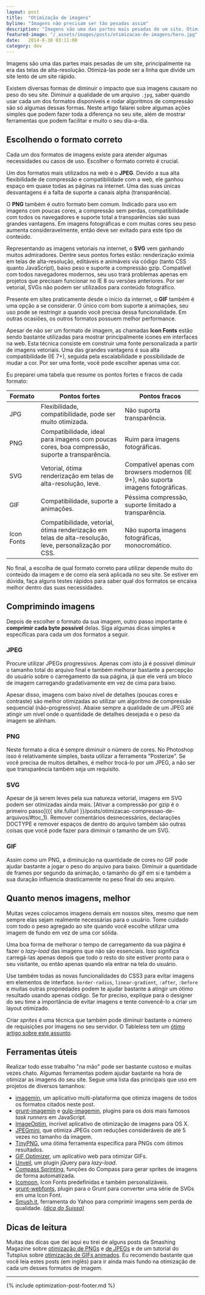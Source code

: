 ```yaml
---
layout: post
title:  "Otimização de imagens"
byline: "Imagens não precisam ser tão pesadas assim"
description: "Imagens são uma das partes mais pesadas de um site. Otimize seu site usando ferramentas para diminuir o peso de suas imagens"
featured-image: "/_assets/images/posts/otimizacao-de-imagens/hero.jpg"
date:   2014-8-30 03:11:00
category: dev
---
```


Imagens são uma das partes mais pesadas de um site, principalmente na era das telas de alta-resolução. Otimizá-las pode ser a linha que divide um site lento de um site rápido.

<!--more-->

Existem diversas formas de diminuir o impacto que sua imagens causam no peso do seu site. Diminuir a qualidade de um arquivo `.jpg`, saber quando usar cada um dos formatos disponíveis e rodar algoritmos de compressão são só algumas dessas formas. Neste artigo falarei sobre algumas ações simples que podem fazer toda a diferença no seu site, além de mostrar ferramentas que podem facilitar e muito o seu dia-a-dia.

## Escolhendo o formato correto

Cada um dos formatos de imagens existe para atender algumas necessidades ou casos de uso. Escolher o formato correto é crucial.

Um dos formatos mais utilizados na web é o **JPEG**. Devido a sua alta flexibilidade de compressão e compatibilidade com a web, ele ganhou espaço em quase todas as páginas na internet. Uma das suas únicas desvantagens é a falta de suporte a canais alpha (transparência).

O **PNG** também é outro formato bem comum. Indicado para uso em imagens com poucas cores, a compressão sem perdas, compatibilidade com todos os navegadores e suporte total a transparências são suas grandes vantagens. Em imagens fotográficas e com muitas cores seu peso aumenta consideravelmente, então deve ser evitado para este tipo de conteúdo.

Representando as imagens vetoriais na internet, o **SVG** vem ganhando muitos admiradores. Dentre seus pontos fortes estão: renderização exímia em telas de alta-resolução, editáveis e animáveis via código (tanto CSS quanto JavaScript), baixo peso e suporte a compressão gzip. Compatível com todos navegadores modernos, seu uso trará problemas apenas em projetos que precisam funcionar no IE 8 ou versões anteriores. Por ser vetorial, SVGs não podem ser utilizados para conteúdo fotográfico.

Presente em sites praticamente desde o início da internet, o **GIF** também é uma opção a se considerar. O único com bom suporte a animações, seu uso pode se restringir a quando você precisa dessa funcionalidade. Em outras ocasiões, os outros formatos possuem melhor performance.

Apesar de não ser um formato de imagem, as chamadas **Icon Fonts** estão sendo bastante utilizadas para mostrar principalmente ícones em interfaces na web. Esta técnica consiste em construir uma fonte personalizada a partir de imagens vetoriais. Uma das grandes vantagens é sua alta compatibilidade (IE 7+), seguida pela escalabilidade e possibilidade de mudar a cor. Por ser uma fonte, você pode escolher apenas uma cor.

Eu preparei uma tabela que resume os pontos fortes e fracos de cada formato:

| Formato | Pontos fortes | Pontos fracos |
|---------|---------------|---------------|
| JPG | Flexibilidade, compatibilidade, pode ser muito otimizada. | Não suporta transparência. |
| PNG | Compatibilidade, ideal para imagens com poucas cores, boa compressão, suporte a transparência. | Ruim para imagens fotográficas. |
| SVG | Vetorial, ótima renderização em telas de alta-resolução, leve. | Compatível apenas com browsers modernos (IE 9+), não suporta imagens fotográficas. |
| GIF | Compatibilidade, suporte a animações. | Péssima compressão, suporte limitado a transparência. |
| Icon Fonts | Compatibilidade, vetorial, ótima renderização em telas de alta-resolução, leve, personalização por CSS. | Não suporta imagens fotográficas, monocromático. |

No final, a escolha de qual formato correto para utilizar depende muito do conteúdo da imagem e de como ela será aplicada no seu site. Se estiver em dúvida, faça alguns testes rápidos para saber qual dos formatos se encaixa melhor dentro das suas necessidades.

## Comprimindo imagens

Depois de escolher o formato da sua imagem, outro passo importante é **comprimir cada byte possível** delas. Siga algumas dicas simples e específicas para cada um dos formatos a seguir.

### JPEG

Procure utilizar JPEGs progressivos. Apenas com isto já é possível diminuir o tamanho total do arquivo final e também melhorar bastante a percepção do usuário sobre o carregamento da sua página, já que ele verá um bloco de imagem carregando gradativamente em vez de cima para baixo.

Apesar disso, imagens com baixo nível de detalhes (poucas cores e contraste) são melhor otimizadas ao utilizar um algoritmo de compressão sequencial (não-progressivo). Abaixe sempre a qualidade de um JPEG até atingir um nível onde o quantidade de detalhes desejada e o peso da imagem se alinham.

### PNG

Neste formato a dica é sempre diminuir o número de cores. No Photoshop isso é relativamente simples, basta utilizar a ferramenta "Posterize". Se você precisa de muitos detalhes, é melhor trocá-lo por um JPEG, a não ser que transparência também seja um requisito.

### SVG

Apesar de já serem leves pela sua natureza vetorial, imagens em SVG podem ser otimizadas ainda mais. [Ativar a compressão por gzip é o primeiro passo]({{ site.fullurl }}/posts/otimizacao-compressao-de-arquivos/#toc_1). Remover comentários desnecessários, declarações DOCTYPE e remover espaços de dentro do arquivo também são outras coisas que você pode fazer para diminuir o tamanho de um SVG.

### GIF

Assim como um PNG, a diminuição na quantidade de cores no GIF pode ajudar bastante a jogar o peso do arquivo para baixo. Diminuir a quantidade de frames por segundo da animação, o tamanho do gif em si e também a sua duração influencia drasticamente no peso final do seu arquivo.

## Quanto menos imagens, melhor

Muitas vezes colocamos imagens demais em nossos sites, mesmo que nem sempre elas sejam realmente necessárias para o usuário. Tome cuidado com todo o peso agregado ao site quando você escolhe utilizar uma imagem de fundo em vez de uma cor sólida.

Uma boa forma de melhorar o tempo de carregamento da sua página é fazer o *lazy-load* das imagens que não são essenciais. Isso significa carregá-las apenas depois que todo o resto do site estiver pronto para o seu visitante, ou então apenas quando ela entrar na tela do usuário.

Use também todas as novas funcionalidades do CSS3 para evitar imagens em elementos de interface. `border-radius`, `linear-gradient`, `:after`, `:before` e muitas outras propriedades podem te ajudar bastante a atingir um ótimo resultado usando apenas código. Se for preciso, explique para o designer do seu time a importância de evitar imagens e tente convencê-lo a criar um layout otimizado.

Criar *sprites* é uma técnica que também pode diminuir bastante o número de requisições por imagens no seu servidor. O Tableless tem um [ótimo artigo sobre este assunto](http://tableless.com.br/css-sprites/ "Post no Tableless sobre CSS Sprites").

## Ferramentas úteis

Realizar todo esse trabalho "na mão" pode ser bastante custoso e muitas vezes chato. Algumas ferramentas podem ajudar bastante na hora de otimizar as imagens do seu site. Segue uma lista das principais que uso em projetos de diversos tamanhos:

- [imagemin](https://github.com/imagemin/imagemin-app), um aplicativo multi-plataforma que otimiza imagens de todos os formatos citados neste post.
- [grunt-imagemin](https://github.com/gruntjs/grunt-contrib-imagemin) e [gulp-imagemin](https://github.com/sindresorhus/gulp-imagemin), plugins para os dois mais famosos *task runners* em JavaScript.
- [ImageOptim](https://imageoptim.com), incrível aplicativo de otimização de imagens para OS X.
- [JPEGmini](http://www.jpegmini.com), que otimiza JPEGs com reduções consideráveis de até 5 vezes no tamanho da imagem.
- [TinyPNG](https://tinypng.com), uma ótima ferramenta específica para PNGs com ótimos resultados.
- [GIF Optimizer](http://ezgif.com/optimize), um aplicativo web para otimizar GIFs.
- [Unveil](https://github.com/luis-almeida/unveil/), um plugin jQuery para *lazy-load*.
- [Compass Sprinting](http://compass-style.org/help/tutorials/spriting/), funções do Compass para gerar sprites de imagens de forma automatizada.
- [Icomoon](https://icomoon.io), Icon Fonts predefinidas e também personalizáveis.
- [grunt-webfonts](https://github.com/sapegin/grunt-webfont), plugin para o Grunt para converter uma série de SVGs em uma Icon Font.
- [Smush.it](http://www.imgopt.com/), ferramenta do Yahoo para comprimir imagens sem perda de qualidade. *[(dica do Suissa)](http://www.hugobessa.com.br/posts/otimizacao-de-imagens/#comment-1570988504)*

## Dicas de leitura

Muitas das dicas que dei aqui eu tirei de alguns posts da Smashing Magazine sobre [otimização de PNGs](http://www.smashingmagazine.com/2009/07/15/clever-png-optimization-techniques/) e [de JPEGs](http://www.smashingmagazine.com/2009/07/01/clever-jpeg-optimization-techniques/ "Otimização de JPEGs") e de um tutorial do Tutsplus sobre [otimização de GIFs animados](http://design.tutsplus.com/tutorials/10-ways-to-optimize-an-animated-gif-file--psd-34649). Eu recomendo bastante que você leia estes posts (em inglês) para ir ainda mais fundo na otimização de cada um desses formatos de imagem.

***

{% include optimization-post-footer.md %}
